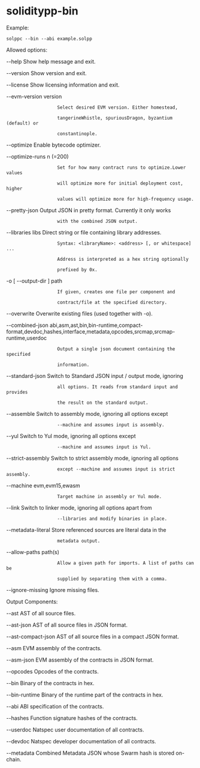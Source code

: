 # soliditypp-bin

Example:

    solppc --bin --abi example.solpp

Allowed options:

  --help               Show help message and exit.
  
  --version            Show version and exit.
  
  --license            Show licensing information and exit.
  
  --evm-version version
  
                       Select desired EVM version. Either homestead,
                        
                       tangerineWhistle, spuriousDragon, byzantium (default) or
                       
                       constantinople.
                       
  --optimize           Enable bytecode optimizer.
  
  --optimize-runs n (=200)
  
                       Set for how many contract runs to optimize.Lower values
                        
                       will optimize more for initial deployment cost, higher
                        
                       values will optimize more for high-frequency usage.
                       
  --pretty-json        Output JSON in pretty format. Currently it only works
   
                       with the combined JSON output.
                       
  --libraries libs     Direct string or file containing library addresses. 
  
                       Syntax: <libraryName>: <address> [, or whitespace] ...
                       
                       Address is interpreted as a hex string optionally 
                       
                       prefixed by 0x.
                       
  -o [ --output-dir ] path
  
                       If given, creates one file per component and 
                       
                       contract/file at the specified directory.
                       
  --overwrite          Overwrite existing files (used together with -o).
  
  --combined-json abi,asm,ast,bin,bin-runtime,compact-format,devdoc,hashes,interface,metadata,opcodes,srcmap,srcmap-runtime,userdoc
  
                       Output a single json document containing the specified 
                       
                       information.
                       
  --standard-json      Switch to Standard JSON input / output mode, ignoring
   
                       all options. It reads from standard input and provides
                        
                       the result on the standard output.
                       
  --assemble           Switch to assembly mode, ignoring all options except
   
                       --machine and assumes input is assembly.
                       
  --yul                Switch to Yul mode, ignoring all options except
   
                       --machine and assumes input is Yul.
                       
  --strict-assembly    Switch to strict assembly mode, ignoring all options
   
                       except --machine and assumes input is strict assembly.
                       
  --machine evm,evm15,ewasm
  
                       Target machine in assembly or Yul mode.
                       
  --link               Switch to linker mode, ignoring all options apart from
   
                       --libraries and modify binaries in place.
                       
  --metadata-literal   Store referenced sources are literal data in the
   
                       metadata output.
                       
  --allow-paths path(s)
  
                       Allow a given path for imports. A list of paths can be
                        
                       supplied by separating them with a comma.
                       
  --ignore-missing     Ignore missing files.

Output Components:

  --ast                AST of all source files.
  
  --ast-json           AST of all source files in JSON format.
  
  --ast-compact-json   AST of all source files in a compact JSON format.
  
  --asm                EVM assembly of the contracts.
  
  --asm-json           EVM assembly of the contracts in JSON format.
  
  --opcodes            Opcodes of the contracts.
  
  --bin                Binary of the contracts in hex.
  
  --bin-runtime        Binary of the runtime part of the contracts in hex.
  
  --abi                ABI specification of the contracts.
  
  --hashes             Function signature hashes of the contracts.
  
  --userdoc            Natspec user documentation of all contracts.
  
  --devdoc             Natspec developer documentation of all contracts.
  
  --metadata           Combined Metadata JSON whose Swarm hash is stored on-chain.